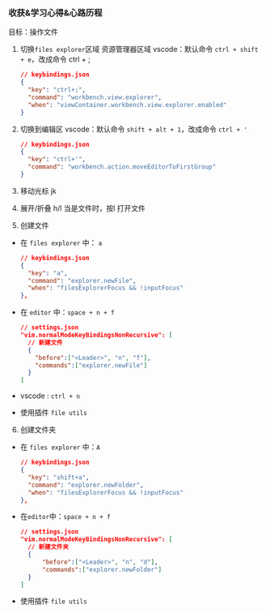 ### 收获&学习心得&心路历程

目标：操作文件

1. 切换`files explorer`区域 资源管理器区域
    vscode：默认命令 `ctrl + shift + e`，改成命令 ctrl + ;

    ```json
    // keybindings.json
    {
      "key": "ctrl+;",
      "command": "workbench.view.explorer",
      "when": "viewContainer.workbench.view.explorer.enabled"
    }
    ```

2. 切换到编辑区
    vscode：默认命令 `shift + alt + 1`，改成命令 `ctrl + '`

    ```json
    // keybindings.json
    {
      "key": "ctrl+'",
      "command": "workbench.action.moveEditorToFirstGroup"
    }
    ```

3. 移动光标 jk
4. 展开/折叠 h/l
  当是文件时，按l 打开文件

5. 创建文件

- 在 `files explorer` 中： `a`

    ```json
    // keybindings.json
    {
      "key": "a",
      "command": "explorer.newFile",
      "when": "filesExplorerFocus && !inputFocus"
    },
    ```

- 在 `editor` 中：`space + n + f`

    ```json
    // settings.json
    "vim.normalModeKeyBindingsNonRecursive": [
      // 新建文件
      {
        "before":["<Leader>", "n", "f"],
        "commands":["explorer.newFile"]
      }
    ]
    ```

- vscode : `ctrl + n`

- 使用插件 `file utils`

6. 创建文件夹

- 在 `files explorer` 中：`A`

    ```json
    // keybindings.json
    {
      "key": "shift+a",
      "command": "explorer.newFolder",
      "when": "filesExplorerFocus && !inputFocus"
    },
    ```

- 在`editor`中：`space + n + f`

    ```json
    // settings.json
    "vim.normalModeKeyBindingsNonRecursive": [
      // 新建文件夹
      {
          "before":["<Leader>", "n", "d"],
          "commands":["explorer.newFolder"]
      }
    ]
    ```

- 使用插件 `file utils`
